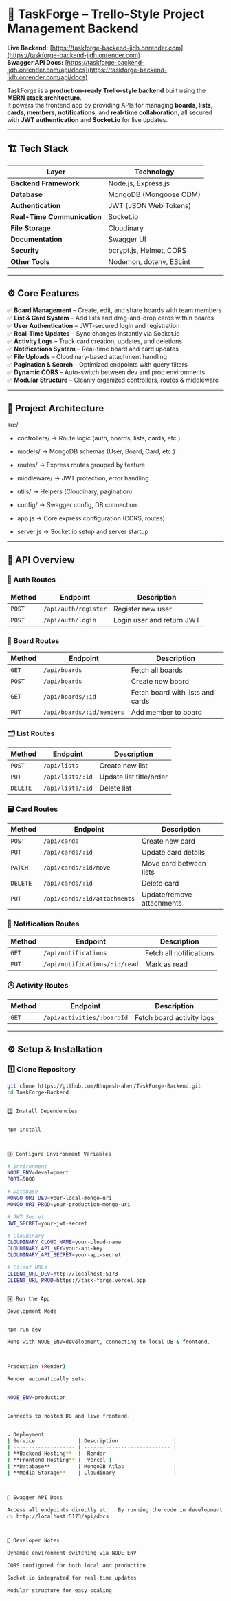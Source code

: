 # 🧩 TaskForge – Trello-Style Project Management Backend

**Live Backend:** [https://taskforge-backend-jjdh.onrender.com](https://taskforge-backend-jjdh.onrender.com)  
**Swagger API Docs:** [https://taskforge-backend-jjdh.onrender.com/api/docs](https://taskforge-backend-jjdh.onrender.com/api/docs)

TaskForge is a **production-ready Trello-style backend** built using the **MERN stack architecture**.  
It powers the frontend app by providing APIs for managing **boards, lists, cards, members, notifications**, and **real-time collaboration**, all secured with **JWT authentication** and **Socket.io** for live updates.

---

## 🏗️ Tech Stack

| Layer | Technology |
|-------|-------------|
| **Backend Framework** | Node.js, Express.js |
| **Database** | MongoDB (Mongoose ODM) |
| **Authentication** | JWT (JSON Web Tokens) |
| **Real-Time Communication** | Socket.io |
| **File Storage** | Cloudinary |
| **Documentation** | Swagger UI |
| **Security** | bcrypt.js, Helmet, CORS |
| **Other Tools** | Nodemon, dotenv, ESLint |

---

## ⚙️ Core Features

✅ **Board Management** – Create, edit, and share boards with team members  
✅ **List & Card System** – Add lists and drag-and-drop cards within boards  
✅ **User Authentication** – JWT-secured login and registration  
✅ **Real-Time Updates** – Sync changes instantly via Socket.io  
✅ **Activity Logs** – Track card creation, updates, and deletions  
✅ **Notifications System** – Real-time board and card updates  
✅ **File Uploads** – Cloudinary-based attachment handling  
✅ **Pagination & Search** – Optimized endpoints with query filters  
✅ **Dynamic CORS** – Auto-switch between dev and prod environments  
✅ **Modular Structure** – Cleanly organized controllers, routes & middleware

---

## 🧱 Project Architecture

src/

  - controllers/ → Route logic (auth, boards, lists, cards, etc.)
  - models/ → MongoDB schemas (User, Board, Card, etc.)

  - routes/ → Express routes grouped by feature

  - middleware/ → JWT protection, error handling

  - utils/ → Helpers (Cloudinary, pagination)

  - config/ → Swagger config, DB connection

  - app.js → Core express configuration (CORS, routes)

  - server.js → Socket.io setup and server startup



---

## 📡 API Overview

### 🔐 Auth Routes
| Method | Endpoint | Description |
|--------|-----------|-------------|
| `POST` | `/api/auth/register` | Register new user |
| `POST` | `/api/auth/login` | Login user and return JWT |

### 🧩 Board Routes
| Method | Endpoint | Description |
|--------|-----------|-------------|
| `GET` | `/api/boards` | Fetch all boards |
| `POST` | `/api/boards` | Create new board |
| `GET` | `/api/boards/:id` | Fetch board with lists and cards |
| `PUT` | `/api/boards/:id/members` | Add member to board |

### 🗂️ List Routes
| Method | Endpoint | Description |
|--------|-----------|-------------|
| `POST` | `/api/lists` | Create new list |
| `PUT` | `/api/lists/:id` | Update list title/order |
| `DELETE` | `/api/lists/:id` | Delete list |

### 🗃️ Card Routes
| Method | Endpoint | Description |
|--------|-----------|-------------|
| `POST` | `/api/cards` | Create new card |
| `PUT` | `/api/cards/:id` | Update card details |
| `PATCH` | `/api/cards/:id/move` | Move card between lists |
| `DELETE` | `/api/cards/:id` | Delete card |
| `PUT` | `/api/cards/:id/attachments` | Update/remove attachments |

### 🔔 Notification Routes
| Method | Endpoint | Description |
|--------|-----------|-------------|
| `GET` | `/api/notifications` | Fetch all notifications |
| `PUT` | `/api/notifications/:id/read` | Mark as read |

### 🕒 Activity Routes
| Method | Endpoint | Description |
|--------|-----------|-------------|
| `GET` | `/api/activities/:boardId` | Fetch board activity logs |

---

## ⚙️ Setup & Installation

### 1️⃣ Clone Repository
```bash
git clone https://github.com/Bhupesh-aher/TaskForge-Backend.git
cd TaskForge-Backend


2️⃣ Install Dependencies


npm install



3️⃣ Configure Environment Variables

# Environment
NODE_ENV=development
PORT=5000

# Database
MONGO_URI_DEV=your-local-mongo-uri
MONGO_URI_PROD=your-production-mongo-uri

# JWT Secret
JWT_SECRET=your-jwt-secret

# Cloudinary
CLOUDINARY_CLOUD_NAME=your-cloud-name
CLOUDINARY_API_KEY=your-api-key
CLOUDINARY_API_SECRET=your-api-secret

# Client URLs
CLIENT_URL_DEV=http://localhost:5173
CLIENT_URL_PROD=https://task-forge.vercel.app


4️⃣ Run the App

Development Mode


npm run dev

Runs with NODE_ENV=development, connecting to local DB & frontend.



Production (Render)

Render automatically sets:


NODE_ENV=production


Connects to hosted DB and live frontend.


☁️ Deployment
| Service              | Description                  |
| -------------------- | ---------------------------- |
| **Backend Hosting**  |  Render 
| **Frontend Hosting** |  Vercel |
| **Database**         | MongoDB Atlas                |
| **Media Storage**    | Cloudinary                   |



📘 Swagger API Docs

Access all endpoints directly at:   By running the code in development mode
👉 http://localhost:5173/api/docs



🧠 Developer Notes

Dynamic environment switching via NODE_ENV

CORS configured for both local and production

Socket.io integrated for real-time updates

Modular structure for easy scaling
